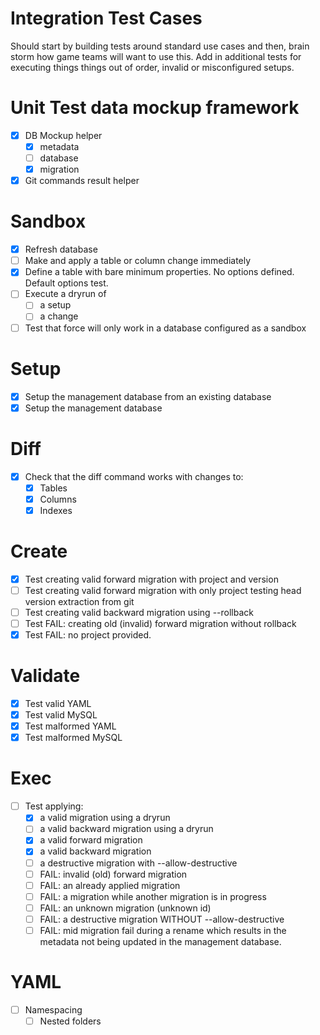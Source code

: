 
# Integration Test Cases

Should start by building tests around standard use cases and then, brain storm how
game teams will want to use this. Add in additional tests for executing things things out of order, invalid or misconfigured setups.

# Unit Test data mockup framework
- [x] DB Mockup helper
    - [x] metadata
    - [ ] database
    - [x] migration
- [x] Git commands result helper

# Sandbox

- [x] Refresh database
- [ ] Make and apply a table or column change immediately
- [x] Define a table with bare minimum properties. No options defined.  Default options test.
- [ ] Execute a dryrun of
    - [ ] a setup
    - [ ] a change
- [ ] Test that force will only work in a database configured as a sandbox

# Setup
- [x] Setup the management database from an existing database
- [x] Setup the management database

# Diff
- [x] Check that the diff command works with changes to:
    - [x] Tables
    - [x] Columns
    - [x] Indexes

# Create
- [x] Test creating valid forward migration with project and version
- [ ] Test creating valid forward migration with only project testing head version extraction from git
- [ ] Test creating valid backward migration using --rollback
- [ ] Test FAIL: creating old (invalid) forward migration without rollback
- [x] Test FAIL: no project provided.

# Validate
- [x] Test valid YAML
- [x] Test valid MySQL
- [x] Test malformed YAML
- [x] Test malformed MySQL

# Exec
- [ ] Test applying:
    - [x] a valid migration using a dryrun
    - [ ] a valid backward migration using a dryrun
    - [x] a valid forward migration
    - [x] a valid backward migration
    - [ ] a destructive migration with --allow-destructive
    - [ ] FAIL: invalid (old) forward migration
    - [ ] FAIL: an already applied migration
    - [ ] FAIL: a migration while another migration is in progress
    - [ ] FAIL: an unknown migration (unknown id)
    - [ ] FAIL: a destructive migration WITHOUT --allow-destructive
    - [ ] FAIL: mid migration fail during a rename which results in the metadata not being updated in the management database.

# YAML
- [ ] Namespacing
    - [ ] Nested folders
